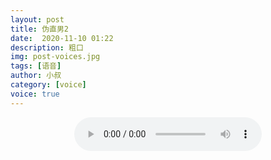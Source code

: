 ```yaml
---
layout: post
title: 伪直男2
date:  2020-11-10 01:22
description: 粗口
img: post-voices.jpg
tags: [语音]
author: 小叔
category: [voice]
voice: true
---
```

<div align="center">
  <audio controls>
    <source src="https://www.wmnhw.workers.dev/1:/%E7%B2%97%E5%8F%A3%E8%AF%AD%E9%9F%B3/%E5%B0%8F%E5%8F%94/%E4%BC%AA%E7%9B%B4%E7%94%B72.mp3" type="audio/mpeg">
    <embed height="0" width="0" src="horse.mp3">
  </audio>
</div>
